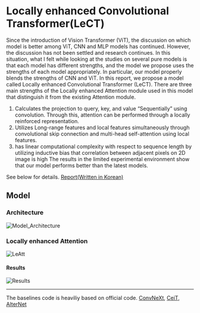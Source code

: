 # Locally enhanced Convolutional Transformer(LeCT)

Since the introduction of Vision Transformer (ViT), the discussion on which model is better among ViT, CNN and MLP models has continued. However, the discussion has not been settled and research continues.
In this situation, what I felt while looking at the studies on several pure models is that each model has different strengths, and the model we propose uses the strengths of each model appropriately.
In particular, our model properly blends the strengths of CNN and ViT. In this report, we propose a model called Locally enhanced Convolutional Transformer (LeCT). There are three main strengths of the Locally enhanced Attention module used in this model that distinguish it from the existing Attention module.
1) Calculates the projection to query, key, and value “Sequentially” using convolution. Through this, attention can be performed through a locally reinforced representation.
2) Utilizes Long-range features and local features simultaneously through convolutional skip connection and multi-head self-attention using local features.
3) has linear computational complexity with respect to sequence length by utilizing inductive bias that correlation between adjacent pixels on 2D image is high
The results in the limited experimental environment show that our model performs better than the latest models.

See below for details.
[Report(Written in Korean)](https://github.com/ysj9909/Vision_Backbone_projects/blob/main/LeCT_report.pdf)

## Model

### Architecture
![Model_Architecture](https://user-images.githubusercontent.com/93501772/172985941-8b1d5e88-49e9-4022-bf89-62ff8f4c5145.png)

### Locally enhanced Attention
![LeAtt](https://user-images.githubusercontent.com/93501772/172986110-3221a967-64a3-4c29-bc41-ce14a044bd50.png)


#### Results
![Results](https://user-images.githubusercontent.com/93501772/172986299-e51d6887-6035-46d5-ae73-d7338bf978ad.png)


----
The baselines code is heaviliy based on official code.
[ConvNeXt](https://github.com/facebookresearch/ConvNeXt/blob/main/models/convnext.py), 
[CeiT](https://github.com/coeusguo/ceit/blob/main/ceit_model.py), 
[AlterNet](https://github.com/xxxnell/how-do-vits-work/blob/transformer/models/alternet.py)
